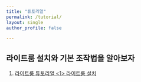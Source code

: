 ```yaml
---
title: "튜토리얼"
permalink: /tutorial/
layout: single
author_profile: false

---
```




## 라이트룸 설치와 기본 조작법을 알아보자

1.  [라이트룸 튜토리얼 <1> 라이트룸 설치](https://zer041ne.github.io/tutorial/tutorial-1/)
